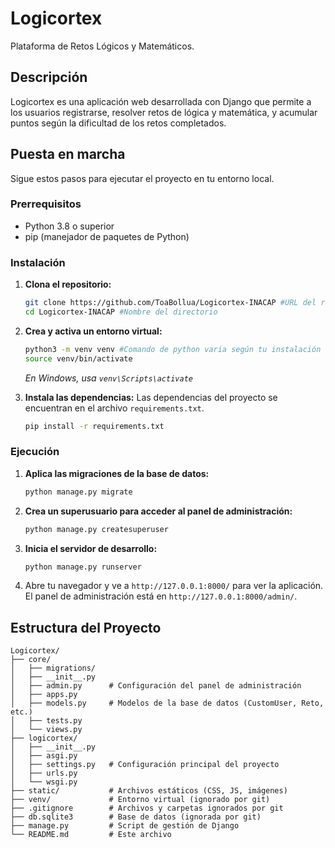 # Logicortex

Plataforma de Retos Lógicos y Matemáticos.

## Descripción

Logicortex es una aplicación web desarrollada con Django que permite a los usuarios registrarse, resolver retos de lógica y matemática, y acumular puntos según la dificultad de los retos completados.

## Puesta en marcha

Sigue estos pasos para ejecutar el proyecto en tu entorno local.

### Prerrequisitos

- Python 3.8 o superior
- pip (manejador de paquetes de Python)

### Instalación

1.  **Clona el repositorio:**
    ```bash
    git clone https://github.com/ToaBollua/Logicortex-INACAP #URL del repositorio
    cd Logicortex-INACAP #Nombre del directorio
    ```

2.  **Crea y activa un entorno virtual:**
    ```bash
    python3 -m venv venv #Comando de python varia según tu instalación 
    source venv/bin/activate
    ```
    *En Windows, usa `venv\Scripts\activate`*

3.  **Instala las dependencias:**
    Las dependencias del proyecto se encuentran en el archivo `requirements.txt`.
    ```bash
    pip install -r requirements.txt
    ```

### Ejecución

1.  **Aplica las migraciones de la base de datos:**
    ```bash
    python manage.py migrate
    ```

2.  **Crea un superusuario para acceder al panel de administración:**
    ```bash
    python manage.py createsuperuser
    ```

3.  **Inicia el servidor de desarrollo:**
    ```bash
    python manage.py runserver
    ```

4.  Abre tu navegador y ve a `http://127.0.0.1:8000/` para ver la aplicación. El panel de administración está en `http://127.0.0.1:8000/admin/`.

## Estructura del Proyecto

```
Logicortex/
├── core/
│   ├── migrations/
│   ├── __init__.py
│   ├── admin.py      # Configuración del panel de administración
│   ├── apps.py
│   ├── models.py     # Modelos de la base de datos (CustomUser, Reto, etc.)
│   ├── tests.py
│   └── views.py
├── logicortex/
│   ├── __init__.py
│   ├── asgi.py
│   ├── settings.py   # Configuración principal del proyecto
│   ├── urls.py
│   └── wsgi.py
├── static/           # Archivos estáticos (CSS, JS, imágenes)
├── venv/             # Entorno virtual (ignorado por git)
├── .gitignore        # Archivos y carpetas ignorados por git
├── db.sqlite3        # Base de datos (ignorada por git)
├── manage.py         # Script de gestión de Django
└── README.md         # Este archivo
```
